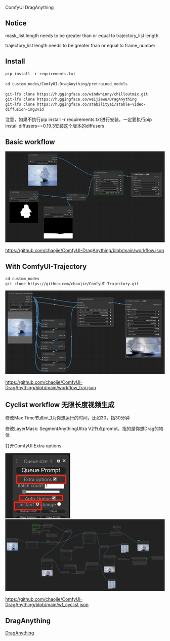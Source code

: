 ComfyUI DragAnything

## Notice

mask_list length needs to be greater than or equal to trajectory_list length

trajectory_list length needs to be greater than or equal to frame_number

## Install

```
pip install -r requirements.txt

cd custom_nodes/ComfyUI-DragAnything/pretrained_models

git-lfs clone https://huggingface.co/windwhinny/chilloutmix.git
git-lfs clone https://huggingface.co/weijiawu/DragAnything
git-lfs clone https://huggingface.co/stabilityai/stable-video-diffusion-img2vid
```

注意，如果不执行pip install -r requirements.txt进行安装，一定要执行pip install diffusers==0.19.3安装这个版本的diffusers

## Basic workflow

<img src="wf.png" raw=true>

https://github.com/chaojie/ComfyUI-DragAnything/blob/main/workflow.json

## With ComfyUI-Trajectory

```
cd custom_nodes
git clone https://github.com/chaojie/ComfyUI-Trajectory.git
```

<img src="wf_traj.png" raw=true>

https://github.com/chaojie/ComfyUI-DragAnything/blob/main/workflow_traj.json

## Cyclist workflow 无限长度视频生成

修改Max Time节点int_1为你想运行的时间，比如30，指30分钟

修改LayerMask: SegmentAnythingUltra V2节点prompt，指的是你想Drag的物体

打开ComfyUI Extra options

<img src="cyclist.png" raw=true>

<img src="wf_cyclist.png" raw=true>

https://github.com/chaojie/ComfyUI-DragAnything/blob/main/wf_cyclist.json

## DragAnything

[DragAnything](https://github.com/showlab/DragAnything)
